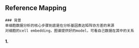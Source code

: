 ## Reference Mapping

```properties
### 背景
单细胞数据分析的核心步骤到底是在分析基因表达矩阵协方差的来源
对细胞的cell embedding，图谱提供好的model，可看自己数据在其中的关系
```

#### 1.

```R

```